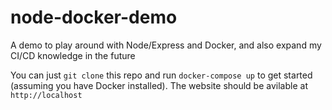 # node-docker-demo

A demo to play around with Node/Express and Docker, and also expand my CI/CD knowledge in the future

You can just `git clone` this repo and run `docker-compose up` to get started (assuming you have Docker installed). The website should be avilable at `http://localhost`
